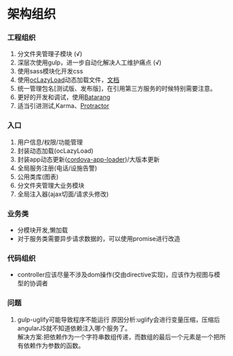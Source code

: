# 架构组织

### 工程组织
1. 分文件夹管理子模块 (√)
2. 深层次使用gulp，进一步自动化解决人工维护痛点 (√)
3. 使用sass模块化开发css
4. 使用[ocLazyLoad](https://github.com/ocombe/ocLazyLoad)动态加载文件，[文档](https://oclazyload.readme.io/docs)
5. 统一管理包名[测试版、发布版]，在引用第三方服务的时候特别需要注意。
6. 更好的开发和调试，使用[Batarang](https://chrome.google.com/webstore/detail/angularjs-batarang/ighdmehidhipcmcojjgiloacoafjmpfk?hl=en)
7. 适当引进测试,Karma、[Protractor](http://www.oschina.net/p/protractor)

### 入口
1. 用户信息/权限/功能管理
2. 封装动态加载(ocLazyLoad)
3. 封装app动态更新([cordova-app-loader](https://github.com/markmarijnissen/cordova-app-loader))/大版本更新
4. 全局服务注册(电话/设施告警)
5. 公用类库(图表)
6. 分文件夹管理大业务模块
7. 全局注入器(ajax切面/请求头修改)

### 业务类
* 分模块开发,懒加载
* 对于服务类需要异步请求数据的，可以使用promise进行改造

### 代码组织
* controller应该尽量不涉及dom操作(交由directive实现)，应该作为视图与模型的协调者  


### 问题
1. gulp-uglify可能导致程序不能运行
   原因分析:uglify会进行变量压缩，压缩后angularJS就不知道依赖注入哪个服务了。   
   解决方案:把依赖作为一个字符串数组传递，而数组的最后一个元素是一个把所有依赖作为参数的函数。